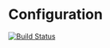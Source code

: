 # Configuration

[![Build Status](https://travis-ci.org/Dasuos/Mail.svg?branch=master)](https://travis-ci.org/Dasuos/Configuration)
